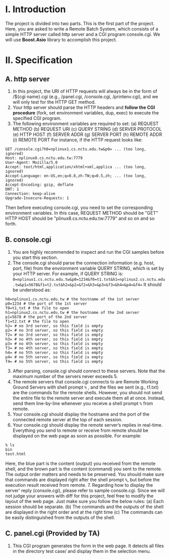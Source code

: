 # I. Introduction
The project is divided into two parts. This is the first part of the project.
Here, you are asked to write a Remote Batch System, which consists of a simple HTTP server called
http server and a CGI program console.cgi. We will use **Boost.Asio** library to accomplish this project.

# II. Specification
## A. http server
1. In this project, the URI of HTTP requests will always be in the form of /${cgi name}.cgi (e.g., /panel.cgi, /console.cgi, /printenv.cgi), and we will only test for the HTTP GET method.
2. Your http server should parse the HTTP headers and **follow the CGI procedure** (fork, set environment variables, dup, exec) to execute the specified CGI program.
3. The following environment variables are required to set:
(a) REQUEST METHOD
(b) REQUEST URI
(c) QUERY STRING
(d) SERVER PROTOCOL
(e) HTTP HOST
(f) SERVER ADDR
(g) SERVER PORT
(h) REMOTE ADDR
(i) REMOTE PORT
For instance, if the HTTP request looks like:
```
GET /console.cgi?h0=nplinux1.cs.nctu.edu.tw&p0= ... (too long, ignored)
Host: nplinux8.cs.nctu.edu.tw:7779
User-Agent: Mozilla/5.0
Accept: text/html,application/xhtml+xml,applica ... (too long, ignored)
Accept-Language: en-US,en;q=0.8,zh-TW;q=0.5,zh; ... (too long, ignored)
Accept-Encoding: gzip, deflate
DNT: 1
Connection: keep-alive
Upgrade-Insecure-Requests: 1
```
Then before executing console.cgi, you need to set the corresponding environment variables.
In this case, REQUEST METHOD should be "GET" HTTP HOST should be
"plinux8.cs.nctu.edu.tw:7779" and so on and so forth.
## B. console.cgi
1. You are highly recommended to inspect and run the CGI samples before you start this section.
2. The console.cgi should parse the connection information (e.g. host, port, file) from the environment variable QUERY STRING, which is set by your HTTP server.
For example, if QUERY STRING is: `0=nplinux1.cs.nctu.edu.tw&p0=1234&f0=t1.txt&h1=nplinux2.cs.nctu.edu.tw&p1=5678&f1=t2.txt&h2=&p2=&f2=&h3=&p3=&f3=&h4=&p4=&f4=`
It should be understood as:
```
h0=nplinux1.cs.nctu.edu.tw # the hostname of the 1st server
p0=1234 # the port of the 1st server
f0=t1.txt # the file to open
h1=nplinux2.cs.nctu.edu.tw # the hostname of the 2nd server
p1=5678 # the port of the 2nd server
f1=t2.txt # the file to open
h2= # no 3rd server, so this field is empty
p2= # no 3rd server, so this field is empty
f2= # no 3rd server, so this field is empty
h3= # no 4th server, so this field is empty
p3= # no 4th server, so this field is empty
f3= # no 4th server, so this field is empty
h4= # no 5th server, so this field is empty
p4= # no 5th server, so this field is empty
f4= # no 5th server, so this field is empty
```
3. After parsing, console.cgi should connect to these servers. Note that the maximum number of the servers never exceeds 5.
4. The remote servers that console.cgi connects to are Remote Working Ground Servers with shell prompt `%` , and the files we sent (e.g., t1.txt) are the commands for the remote shells. However, you should not send the entire file to the remote server and execute them all at once. Instead, send them line-by-line whenever you receive a shell prompt `%` from remote.
5. Your console.cgi should display the hostname and the port of the connected remote server at the top of each session.
6. Your console.cgi should display the remote server’s replies in real-time. Everything you send to remote or receive from remote should be displayed on the web page as soon as possible.
For example:
```
% ls
bin
test.html
```
Here, the blue part is the content (output) you received from the remote shell, and the brown part is the content (command) you sent to the remote. The output order matters and needs to be preserved.
You should make sure that commands are displayed right after the shell prompt `%`, but before the execution result received from remote.
7. Regarding how to display the server' reply (console.cgi), please refer to sample console.cgi.
Since we will not judge your answers with diff for this project, feel free to modify the layout of the web page. Just make sure you follow the below rules:
(a) Each session should be separate.
(b) The commands and the outputs of the shell are displayed in the right order and at the right time
(c) The commands can be easily distinguished from the outputs of the shell.
## C. panel.cgi (Provided by TA)
1. This CGI program generates the form in the web page. It detects all files in the directory test case/ and display them in the selection menu.

